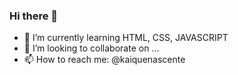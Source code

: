 ### Hi there 👋



- 🌱 I’m currently learning HTML, CSS, JAVASCRIPT
- 👯 I’m looking to collaborate on ...
- 📫 How to reach me: @kaiquenascente
